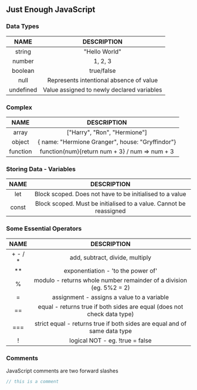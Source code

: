 ## Just Enough JavaScript

### Data Types

|NAME|DESCRIPTION|
|:--:|:---------:|
|string|"Hello World"|
|number|1, 2, 3|
|boolean|true/false|
|null|Represents intentional absence of value|
|undefined|Value assigned to newly declared variables|

### Complex

|NAME|DESCRIPTION|
|:--:|:---------:|
|array|["Harry", "Ron", "Hermione"]|
|object|{ name: "Hermione Granger", house: "Gryffindor"}|
|function|function(num){return num + 3} / num => num + 3|

### Storing Data - Variables

|NAME|DESCRIPTION|
|:--:|:---------:|
|let|Block scoped. Does not have to be initialised to a value|
|const|Block scoped. Must be initialised to a value. Cannot be reassigned|

### Some Essential Operators

|NAME|DESCRIPTION|
|:--:|:---------:|
|+ - / *|add, subtract, divide, multiply|
|**|exponentiation - 'to the power of'|
|%|modulo - returns whole number remainder of a division (eg. 5%2 = 2)|
|=|assignment - assigns a value to a variable|
|==|equal - returns true if both sides are equal (does not check data type)|
|===|strict equal - returns true if both sides are equal and of same data type|
|!|logical NOT - eg. !true = false|

### Comments

JavaScript comments are two forward slashes
```js
// this is a comment
```